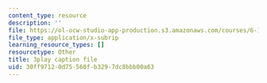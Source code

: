 ```yaml
---
content_type: resource
description: ''
file: https://ol-ocw-studio-app-production.s3.amazonaws.com/courses/6-189-multicore-programming-primer-january-iap-2007/30ff97120d75560fb3297dc8bbb00a63_A0f4HUTooM4.vtt
file_type: application/x-subrip
learning_resource_types: []
resourcetype: Other
title: 3play caption file
uid: 30ff9712-0d75-560f-b329-7dc8bbb00a63
---
```

